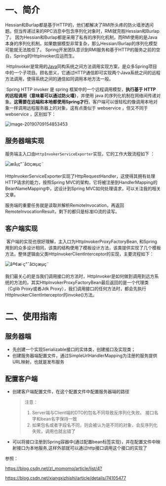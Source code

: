 # 一、简介

​	Hessian和Burlap都是基于HTTP的，他们都解决了RMI所头疼的防火墙渗透问题。但当传递过来的RPC消息中包含序列化对象时，RMI就完胜Hessian和Burlap了。 因为Hessian和Burlap都是采用了私有的序列化机制，而RMI使用的是Java本身的序列化机制。如果数据模型非常复杂，那么Hessian/Burlap的序列化模型可能就无法胜任了。 Spring开发团队意识到RMI服务和基于HTTP的服务之前的空白，Spring的HttpInvoker应运而生。

​	HttpInvoker是常用的[Java](http://lib.csdn.net/base/java)同构系统之间方法调用实现方案，是众多Spring项目中的一个子项目。顾名思义，它通过HTTP通信即可实现两个Java系统之间的远程方法调用，使得系统之间的通信如同调用本地方法一般。

​	Spring HTTP invoker 是 spring 框架中的一个远程调用模型，**执行基于 HTTP 的远程调用（意味着可以通过防火墙）**，并使用 java 的序列化机制在网络间传递对象。**这需要在远端和本地都使用Spring才行**。客户端可以很轻松的像调用本地对象一样调用远程服务器上的对象，这有点类似于 ‍webservice ‍，但又不同于 ‍webservice ‍，区别如下：‍

![image-20190709154853453](https://raw.githubusercontent.com/JDawnF/learning_note/master/images/image-20190709154853453.png)

## 服务器端实现

服务端主入口由`HttpInvokerServiceExporter`实现，它的工作大致流程如下 ：

![æå¡ç"¯å¤çæµç¨](https://raw.githubusercontent.com/JDawnF/learning_note/master/images/SouthEast-2662920.png)

​	HttpInvokerServiceExporter实现了HttpRequestHandler，这使得其拥有处理HTTP请求的能力，按照Spring MVC的架构，它将被注册到HandlerMapping的BeanNameMapping中，这设计到Spring MVC如何处理请求，可以关注我的相关文章。 

​	服务端的重要任务就是读取并解析RemoteInvocation，再返回RemoteInvocationResult，剩下的都只是标准IO流的读写。

## 客户端实现

​	客户端的实现也很好理解，主入口为HttpInvokerProxyFactoryBean, 和Spring用到的众多设计相同，该类的结构使用了模板设计方法，该类提供实现了几个模板方法，整体逻辑由父类HttpInvokerClientInterceptor的实现，主要流程如下：

![å®¢æ·ç"¯å¤çæµç¨](https://raw.githubusercontent.com/JDawnF/learning_note/master/images/SouthEast-20190709170613981.png)

​	我们最关心的是当我们调用接口的方法时，HttpInvoker是如何做到调用到远方系统的方法的，其实HttpInvokerProxyFactoryBean最后返回的是一个代理类（Cglib Proxy或者Jdk Proxy），我们调用接口的任何方法时，都会先执行HttpInvokerClientInterceptor的invoke()方法。

# 二、使用指南

## 服务器端

- 先创建一个实现Serializable接口的实体类，创建接口及实现类；
- 创建服务器端配置文件，通过SimpleUrlHandlerMapping为注册的服务提供URL映射，也就是发布服务

## 配置客户端

- 创建客户端配置文件，在这个配置文件中配置服务器端的路径

  > 注意：
  >
  > 1. Server端与Client端的DTO的包名不同导致反序列化失败。 接口名字和bean名字保持一致 
  > 2. 如果包名或者字段名不同，则会被认为是不同的对象，会反序列化失败，调用也就出错了 

- 可以将接口注册到Spring容器中(通过配置bean标签实现)，并在配置文件中映射接口为本地服务,这样外部就可以通过http接口调用这个接口的实现了

















参照：

<https://blog.csdn.net/zl_momomo/article/list/4?>

<https://blog.csdn.net/xiangxizhishi/article/details/74105477>













